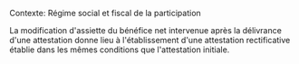 Contexte: Régime social et fiscal de la participation

La modification d'assiette du bénéfice net intervenue après la délivrance d'une attestation donne lieu à l'établissement d'une attestation rectificative établie dans les mêmes conditions que l'attestation initiale.